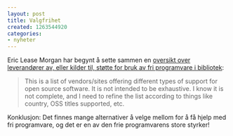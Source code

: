 ```yaml
---
layout: post
title: Valgfrihet
created: 1263544920
categories:
- nyheter
---
```

<p>Eric Lease Morgan har begynt å sette sammen en <a href="http://infomotions.com/tmp/oss/support.html">oversikt over leverandører av, eller kilder til, støtte for bruk av fri programvare i bibliotek</a>:</p>
<blockquote><p>This is a list of vendors/sites offering different types of support for open source software. It is not intended to be exhaustive. I know it is not complete, and I need to refine the list according to things like country, OSS titles supported, etc.</p></blockquote>
<p>Konklusjon: Det finnes mange alternativer å velge mellom for å få hjelp med fri programvare, og det er en av den frie programvarens store styrker!</p>
